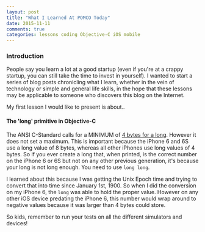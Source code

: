 ```yaml
---
layout: post
title: "What I Learned At POMCO Today"
date: 2015-11-11
comments: true
categories: lessons coding Objective-C iOS mobile
---
```


### Introduction

People say you learn a lot at a good startup (even if you're at a crappy startup, you can still take the time to invest in yourself).
I wanted to start a series of blog posts chronicling what I learn, whether in the vein of technology or simple and general life skills, in
the hope that these lessons may be applicable to someone who discovers this blog on the Internet.  

My first lesson I would like to present is about..

#### The 'long' primitive in Objective-C

The ANSI C-Standard calls for a MINIMUM of [4 bytes for a long](http://stackoverflow.com/a/589684).  However it does not set a maximum.  This is important because
the iPhone 6 and 6S use a long value of 8 bytes, whereas all other iPhones use long values of 4 bytes.  So if you ever create a long that, when printed,
is the correct number on the iPhone 6 or 6S but not on any other previous generation, it's because your long is not long enough.  You need to use `long long`.

I learned about this because I was getting the Unix Epoch time and trying to convert that into time since January 1st, 1900.  So when I did the conversion on my 
iPhone 6, the `long` was able to hold the proper value.  However on any other iOS device predating the iPhone 6, this number would wrap around to negative values
because it was larger than 4 bytes could store.

So kids, remember to run your tests on all the different simulators and devices!
